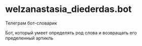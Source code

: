 # welzanastasia_diederdas.bot
Телеграм бот-словарик

Бот, который умеет определять род слова и возвращать его пределенный артикль
